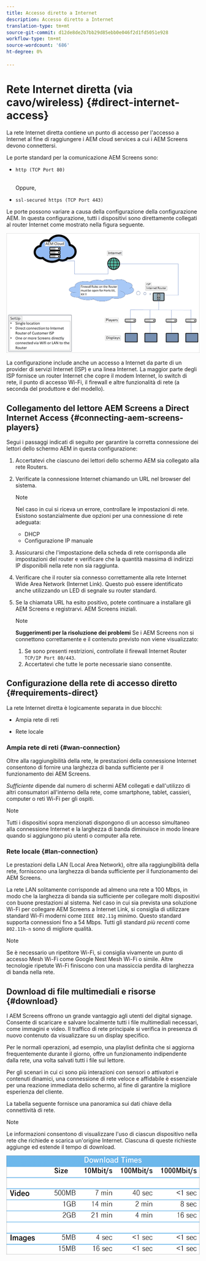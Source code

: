 ```yaml
---
title: Accesso diretto a Internet
description: Accesso diretto a Internet
translation-type: tm+mt
source-git-commit: d12de8de2b7bb29d85ebb0e046f2d1fd5051e928
workflow-type: tm+mt
source-wordcount: '686'
ht-degree: 0%

---
```



# Rete Internet diretta (via cavo/wireless) {#direct-internet-access}

La rete Internet diretta contiene un punto di accesso per l&#39;accesso a Internet al fine di raggiungere i AEM cloud services a cui i AEM Screens devono connettersi.

Le porte standard per la comunicazione AEM Screens sono:
* `http (TCP Port 80)`

   <br>Oppure,</br>

* `ssl-secured https (TCP Port 443)`

Le porte possono variare a causa della configurazione della configurazione AEM. In questa configurazione, tutti i dispositivi sono direttamente collegati al router Internet come mostrato nella figura seguente.

![](/help/assets/direct-access-2.png)

La configurazione include anche un accesso a Internet da parte di un provider di servizi Internet (ISP) e una linea Internet. La maggior parte degli ISP fornisce un router Internet che copre il modem Internet, lo switch di rete, il punto di accesso Wi-Fi, il firewall e altre funzionalità di rete (a seconda del produttore e del modello).

## Collegamento del lettore AEM Screens a Direct Internet Access {#connecting-aem-screens-players}

Segui i passaggi indicati di seguito per garantire la corretta connessione dei lettori dello schermo AEM in questa configurazione:

1. Accertatevi che ciascuno dei lettori dello schermo AEM sia collegato alla rete Routers.
1. Verificate la connessione Internet chiamando un URL nel browser del sistema.

   >[!NOTE]
   >Nel caso in cui si riceva un errore, controllare le impostazioni di rete. Esistono sostanzialmente due opzioni per una connessione di rete adeguata:
   >* DHCP
   >* Configurazione IP manuale


1. Assicurarsi che l&#39;impostazione della scheda di rete corrisponda alle impostazioni del router e verificare che la quantità massima di indirizzi IP disponibili nella rete non sia raggiunta.

1. Verificare che il router sia connesso correttamente alla rete Internet Wide Area Network (Internet Link). Questo può essere identificato anche utilizzando un LED di segnale su router standard.
1. Se la chiamata URL ha esito positivo, potete continuare a installare gli AEM Screens e registrarvi. AEM Screens iniziali.

   >[!NOTE]
   >**Suggerimenti per la risoluzione dei problemi**
   >Se i AEM Screens non si connettono correttamente e il contenuto previsto non viene visualizzato:
   >
   >1. Se sono presenti restrizioni, controllate il firewall Internet Router `TCP/IP Port 80/443`.
   >1. Accertatevi che tutte le porte necessarie siano consentite.


## Configurazione della rete di accesso diretto {#requirements-direct}

La rete Internet diretta è logicamente separata in due blocchi:

* Ampia rete di reti

* Rete locale

### Ampia rete di reti {#wan-connection}

Oltre alla raggiungibilità della rete, le prestazioni della connessione Internet consentono di fornire una larghezza di banda sufficiente per il funzionamento dei AEM Screens.

*Sufficiente* dipende dal numero di schermi AEM collegati e dall&#39;utilizzo di altri consumatori all&#39;interno della rete, come smartphone, tablet, cassieri, computer o reti Wi-Fi per gli ospiti.

>[!NOTE]
>Tutti i dispositivi sopra menzionati dispongono di un accesso simultaneo alla connessione Internet e la larghezza di banda diminuisce in modo lineare quando si aggiungono più utenti o computer alla rete.

### Rete locale {#lan-connection}

Le prestazioni della LAN (Local Area Network), oltre alla raggiungibilità della rete, forniscono una larghezza di banda sufficiente per il funzionamento dei AEM Screens.

La rete LAN solitamente corrisponde ad almeno una rete a 100 Mbps, in modo che la larghezza di banda sia sufficiente per collegare molti dispositivi con buone prestazioni al sistema.
Nel caso in cui sia prevista una soluzione Wi-Fi per collegare AEM Screens a Internet Link, si consiglia di utilizzare standard Wi-Fi moderni come `IEEE 802.11g` minimo. Questo standard supporta connessioni fino a 54 Mbps. Tutti gli standard *più recenti* come `802.11h-n` sono di migliore qualità.

>[!NOTE]
>Se è necessario un ripetitore Wi-Fi, si consiglia vivamente un punto di accesso Mesh Wi-Fi come Google Nest Mesh Wi-Fi o simile. Altre tecnologie ripetute Wi-Fi finiscono con una massiccia perdita di larghezza di banda nella rete.

## Download di file multimediali e risorse {#download}

I AEM Screens offrono un grande vantaggio agli utenti del digital signage. Consente di scaricare e salvare localmente tutti i file multimediali necessari, come immagini e video. Il traffico di rete principale si verifica in presenza di nuovo contenuto da visualizzare su un display specifico.

Per le normali operazioni, ad esempio, una playlist definita che si aggiorna frequentemente durante il giorno, offre un funzionamento indipendente dalla rete, una volta salvati tutti i file sul lettore.

Per gli scenari in cui ci sono più interazioni con sensori o attivatori e contenuti dinamici, una connessione di rete veloce e affidabile è essenziale per una reazione immediata dello schermo, al fine di garantire la migliore esperienza del cliente.

La tabella seguente fornisce una panoramica sui dati chiave della connettività di rete.

>[!NOTE]
>Le informazioni consentono di visualizzare l&#39;uso di ciascun dispositivo nella rete che richiede e scarica un&#39;origine Internet. Ciascuna di queste richieste aggiunge ed estende il tempo di download.

![](/help/assets/download-times-direct.png)

